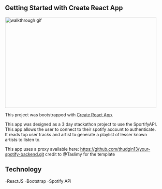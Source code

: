 ## Getting Started with Create React App
<img src="https://imgur.com/LDUs8kJ.gif" alt="walkthrough gif" width="500" height="300" />

This project was bootstrapped with [Create React App](https://github.com/facebook/create-react-app).

This app was designed as a 3 day stackathon project to use the SportifyAPI. This app allows the user to connect to their spotify account to authenticate. It reads top user tracks and artist to generate a playlist of lesser known artists to listen to. 

This app uses a proxy available here: https://github.com/thudgin13/your-spotify-backend.git credit to @Taslimy for the template

## Technology
-ReactJS
-Bootstrap
-Spotify API
